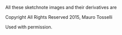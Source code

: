 All these sketchnote images and their derivatives are 

Copyright All Rights Reserved 2015, Mauro Tosselli

Used with permission.

